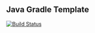 ## Java Gradle Template

[![Build Status](https://travis-ci.org/svetlozarkirkov/java-gradle-template.svg?branch=master)](https://travis-ci.org/svetlozarkirkov/java-gradle-template)